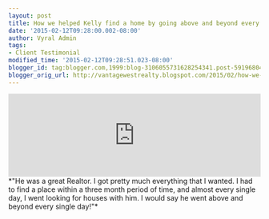 ```yaml
---
layout: post
title: How we helped Kelly find a home by going above and beyond every day
date: '2015-02-12T09:28:00.002-08:00'
author: Vyral Admin
tags:
- Client Testimonial
modified_time: '2015-02-12T09:28:51.023-08:00'
blogger_id: tag:blogger.com,1999:blog-3106055731628254341.post-591968048445016746
blogger_orig_url: http://vantagewestrealty.blogspot.com/2015/02/how-we-helped-kelly-find-home-by-going.html
---
```


<iframe width="100%" height="166" scrolling="no" frameborder="no" src="https://w.soundcloud.com/player/?url=https%3A//api.soundcloud.com/tracks/190782473&amp;color=ff5500&amp;auto_play=false&amp;hide_related=false&amp;show_comments=true&amp;show_user=true&amp;show_reposts=false"></iframe>
*"He was a great Realtor. I got pretty much everything that I wanted. I had to find a place within a three month period of time, and almost every single day, I went looking for houses with him. I would say he went above and beyond every single day!"* 
